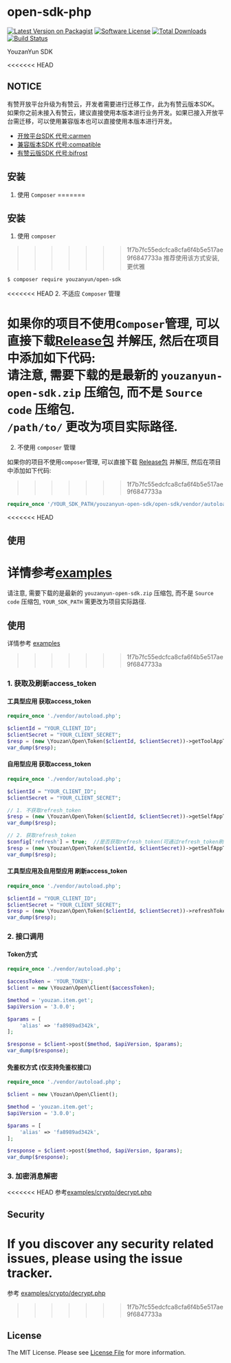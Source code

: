 # open-sdk-php

[![Latest Version on Packagist][ico-version]][link-packagist]
[![Software License][ico-license]](LICENSE.md)
[![Total Downloads][ico-downloads]][link-downloads]
[![Build Status][ico-travis]][link-travis]


YouzanYun SDK


<<<<<<< HEAD
## NOTICE

有赞开放平台升级为有赞云，开发者需要进行迁移工作，此为有赞云版本SDK。如果你之前未接入有赞云，建议直接使用本版本进行业务开发。如果已接入开放平台需迁移，可以使用兼容版本也可以直接使用本版本进行开发。

- [开放平台SDK 代号:carmen](../../tree/carmen)
- [兼容版本SDK 代号:compatible](../../tree/compatible)
- [有赞云版SDK 代号:bifrost](../../tree/bifrost)


## 安装

1. 使用 `Composer`
=======
## 安装

1. 使用 `composer`  

>>>>>>> 1f7b7fc55edcfca8cfa6f4b5e517ae9f6847733a
推荐使用该方式安装, 更优雅  

``` bash
$ composer require youzanyun/open-sdk
```

<<<<<<< HEAD
2. 不适应 `Composer` 管理  

如果你的项目不使用`Composer`管理, 可以直接下载[Release包](https://github.com/youzan/open-sdk-php/releases) 并解压, 然后在项目中添加如下代码:  
请注意, 需要下载的是最新的 `youzanyun-open-sdk.zip` 压缩包, 而不是 `Source code`  压缩包.  
`/path/to/` 更改为项目实际路径.   
=======
2. 不使用 `composer` 管理  

如果你的项目不使用`composer`管理, 可以直接下载 [Release包](https://github.com/youzan/open-sdk-php/releases) 并解压, 然后在项目中添加如下代码:  

>>>>>>> 1f7b7fc55edcfca8cfa6f4b5e517ae9f6847733a
``` php
require_once '/YOUR_SDK_PATH/youzanyun-open-sdk/open-sdk/vendor/autoload.php';
``` 

<<<<<<< HEAD
## 使用

详情参考[examples](examples)
=======
请注意, 需要下载的是最新的 `youzanyun-open-sdk.zip` 压缩包, 而不是 `Source code` 压缩包, `YOUR_SDK_PATH` 需更改为项目实际路径.   


## 使用

详情参考 [examples](examples)
>>>>>>> 1f7b7fc55edcfca8cfa6f4b5e517ae9f6847733a

### 1. 获取及刷新access_token

#### 工具型应用 获取access_token
``` php
require_once './vendor/autoload.php';

$clientId = "YOUR_CLIENT_ID";
$clientSecret = "YOUR_CLIENT_SECRET";
$resp = (new \Youzan\Open\Token($clientId, $clientSecret))->getToolAppToken('YOUR_CODE');
var_dump($resp);
```

#### 自用型应用 获取access_token
``` php
require_once './vendor/autoload.php';

$clientId = "YOUR_CLIENT_ID";
$clientSecret = "YOUR_CLIENT_SECRET";

// 1. 不获取refresh_token
$resp = (new \Youzan\Open\Token($clientId, $clientSecret))->getSelfAppToken('YOUR_KDT_ID');
var_dump($resp);

// 2. 获取refresh_token
$config['refresh'] = true;  //是否获取refresh_token(可通过refresh_token刷新token)
$resp = (new \Youzan\Open\Token($clientId, $clientSecret))->getSelfAppToken('YOUR_KDT_ID', $config);
var_dump($resp);
```

#### 工具型应用及自用型应用 刷新access_token
```php
require_once './vendor/autoload.php';

$clientId = "YOUR_CLIENT_ID";
$clientSecret = "YOUR_CLIENT_SECRET";
$resp = (new \Youzan\Open\Token($clientId, $clientSecret))->refreshToken('YOUR_REFRESH_TOKEN');
var_dump($resp);
```

### 2. 接口调用

#### Token方式
``` php
require_once './vendor/autoload.php';

$accessToken = 'YOUR_TOKEN';
$client = new \Youzan\Open\Client($accessToken);

$method = 'youzan.item.get';
$apiVersion = '3.0.0';

$params = [
    'alias' => 'fa8989ad342k',
];

$response = $client->post($method, $apiVersion, $params);
var_dump($response);
```

#### 免鉴权方式 (仅支持免鉴权接口)
``` php
require_once './vendor/autoload.php';

$client = new \Youzan\Open\Client();

$method = 'youzan.item.get';
$apiVersion = '3.0.0';

$params = [
    'alias' => 'fa8989ad342k',
];

$response = $client->post($method, $apiVersion, $params);
var_dump($response);
```

### 3. 加密消息解密

<<<<<<< HEAD
参考[examples/crypto/decrypt.php](examples/crypto/decrypt.php)


## Security

If you discover any security related issues, please using the issue tracker.
=======
参考 [examples/crypto/decrypt.php](examples/crypto/decrypt.php)
>>>>>>> 1f7b7fc55edcfca8cfa6f4b5e517ae9f6847733a


## License

The MIT License. Please see [License File](LICENSE) for more information.

[ico-version]: https://img.shields.io/packagist/v/youzanyun/open-sdk.svg?style=flat-square
[ico-license]: https://img.shields.io/badge/license-MIT-brightgreen.svg?style=flat-square
[ico-downloads]: https://img.shields.io/packagist/dt/youzanyun/open-sdk.svg?style=flat-square
[ico-travis]: https://api.travis-ci.org/youzan/open-sdk-php.svg

[link-packagist]: https://packagist.org/packages/youzanyun/open-sdk
[link-downloads]: https://packagist.org/packages/youzanyun/open-sdk
[link-travis]: https://travis-ci.org/youzan/open-sdk-php
